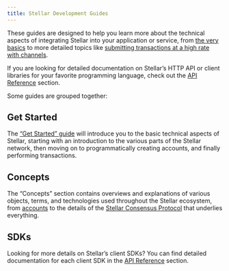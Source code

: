 ```yaml
---
title: Stellar Development Guides
---
```


These guides are designed to help you learn more about the technical aspects of integrating Stellar into your application or service, from [the very basics](./get-started) to more detailed topics like [submitting transactions at a high rate with channels](./channels.md).

If you are looking for detailed documentation on Stellar’s HTTP API or client libraries for your favorite programming language, check out the [API Reference](../reference) section.

Some guides are grouped together:

## Get Started

The [“Get Started” guide](./get-started) will introduce you to the basic technical aspects of Stellar, starting with an introduction to the various parts of the Stellar network, then moving on to programmatically creating accounts, and finally performing transactions.

## Concepts

The “Concepts” section contains overviews and explanations of various objects, terms, and technologies used throughout the Stellar ecosystem, from [accounts](./concepts/transactions.md) to the details of the [Stellar Consensus Protocol](./concepts/scp.md) that underlies everything.

## SDKs

Looking for more details on Stellar’s client SDKs? You can find detailed documentation for each client SDK in the [API Reference](../reference) section.
